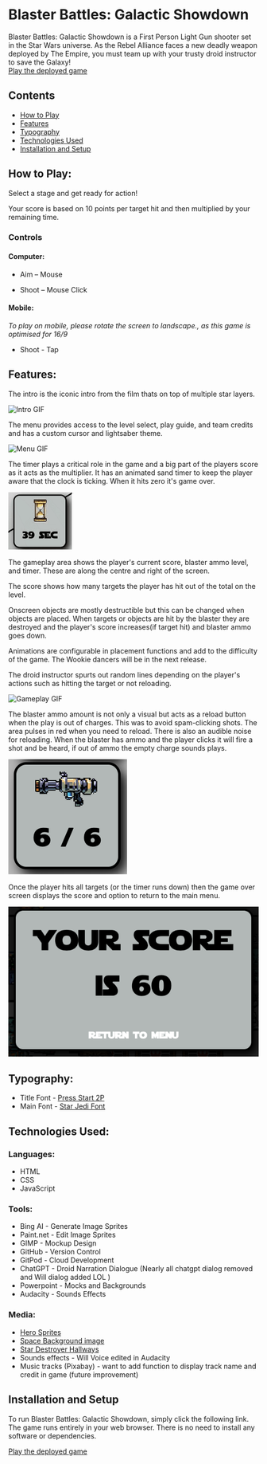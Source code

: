 # Blaster Battles: Galactic Showdown

Blaster Battles: Galactic Showdown is a First Person Light Gun shooter set in the Star Wars universe. As the Rebel Alliance faces a new deadly weapon deployed by The Empire, you must team up with your trusty droid instructor to save the Galaxy!  
[Play the deployed game](https://will-griffiths-ireland.github.io/Star-Wars-Rebel-Alliance-Negotiation-Simulator/)

## Contents
* [How to Play](#how-to-play)
* [Features](#features)
* [Typography](#typography)
* [Technologies Used](#technologies-used)
* [Installation and Setup](#installation-and-setup)


## How to Play:

Select a stage and get ready for action!

Your score is based on 10 points per target hit and then multiplied by your remaining time.

### Controls

#### Computer:

- Aim – Mouse

- Shoot – Mouse Click

#### Mobile:

*To play on mobile, please rotate the screen to landscape., as this game is optimised for 16/9*

- Shoot - Tap

## Features:

The intro is the iconic intro from the film thats on top of multiple star layers.

![Intro GIF](assets/readme/intro.gif)

The menu provides access to the level select, play guide, and team credits and has a custom cursor and lightsaber theme.

![Menu GIF](assets/readme/menu.gif)

The timer plays a critical role in the game and a big part of the players score as it acts as the multiplier. It has an animated sand timer to keep the player aware that the clock is ticking. When it hits zero it's game over.

![Timer GIF](assets/readme/timer.gif)

The gameplay area shows the player's current score, blaster ammo level, and timer. These are along the centre and right of the screen.

The score shows how many targets the player has hit out of the total on the level.

Onscreen objects are mostly destructible but this can be changed when objects are placed.
When targets or objects are hit by the blaster they are destroyed and the player's score increases(if target hit) and blaster ammo goes down.

Animations are configurable in placement functions and add to the difficulty of the game. The Wookie dancers will be in the next release.

The droid instructor spurts out random lines depending on the player's actions such as hitting the target or not reloading.

![Gameplay GIF](assets/readme/gameplay.gif)

The blaster ammo amount is not only a visual but acts as a reload button when the play is out of charges. This was to avoid spam-clicking shots. The area pulses in red when you need to reload. There is also an audible noise for reloading.
When the blaster has ammo and the player clicks it will fire a shot and be heard, if out of ammo the empty charge sounds plays.

![Shots Image](assets/readme/shots.png)

Once the player hits all targets (or the timer runs down) then the game over screen displays the score and option to return to the main menu.

![score Image](assets/readme/score.png)



## Typography:
- Title Font - [Press Start 2P](https://fonts.google.com/specimen/Press+Start+2P)
- Main Font - [Star Jedi Font](https://www.dafont.com/star-jedi.font)

## Technologies Used:

### Languages:
- HTML
- CSS
- JavaScript

### Tools:

- Bing AI - Generate Image Sprites
- Paint.net - Edit Image Sprites
- GIMP - Mockup Design
- GitHub - Version Control
- GitPod - Cloud Development
- ChatGPT - Droid Narration Dialogue (Nearly all chatgpt dialog removed and Will dialog added LOL )
- Powerpoint - Mocks and Backgrounds
- Audacity - Sounds Effects

### Media:
- [Hero Sprites](https://www.clipartmax.com/middle/m2i8b1i8m2A0m2Z5_starwars-fandoms-pixel-art-yoda-chewbacca-darth-vader-r2d2-fighting-game-pixel/)
- [Space Background image](https://i.pinimg.com/originals/1e/64/c3/1e64c3289a248160c26a3b57b221e282.png)
- [Star Destroyer Hallways](https://www.artstation.com/artwork/8l3KYR)
- Sounds effects - Will Voice edited in Audacity
- Music tracks (Pixabay) - want to add function to display track name and credit in game (future improvement)




## Installation and Setup
To run Blaster Battles: Galactic Showdown, simply click the following link. The game runs entirely in your web browser. There is no need to install any software or dependencies.

[Play the deployed game](https://will-griffiths-ireland.github.io/Star-Wars-Rebel-Alliance-Negotiation-Simulator/)



